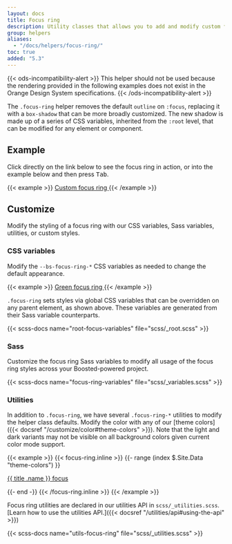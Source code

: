 ```yaml
---
layout: docs
title: Focus ring
description: Utility classes that allows you to add and modify custom focus ring styles to elements and components.
group: helpers
aliases:
  - "/docs/helpers/focus-ring/"
toc: true
added: "5.3"
---
```


{{< ods-incompatibility-alert >}}
This helper should not be used because the rendering provided in the following examples does not exist in the Orange Design System specifications.
{{< /ods-incompatibility-alert >}}

The `.focus-ring` helper removes the default `outline` on `:focus`, replacing it with a `box-shadow` that can be more broadly customized. The new shadow is made up of a series of CSS variables, inherited from the `:root` level, that can be modified for any element or component.

## Example

Click directly on the link below to see the focus ring in action, or into the example below and then press <kbd>Tab</kbd>.

{{< example >}}
<a href="#" class="d-inline-flex focus-ring py-1 px-2 text-decoration-none border rounded-2">
  Custom focus ring
</a>
{{< /example >}}

## Customize

Modify the styling of a focus ring with our CSS variables, Sass variables, utilities, or custom styles.

### CSS variables

Modify the `--bs-focus-ring-*` CSS variables as needed to change the default appearance.

{{< example >}}
<a href="#" class="d-inline-flex focus-ring py-1 px-2 text-decoration-none border rounded-2" style="--bs-focus-ring-color: rgba(var(--bs-success-rgb), .25)">
  Green focus ring
</a>
{{< /example >}}

`.focus-ring` sets styles via global CSS variables that can be overridden on any parent element, as shown above. These variables are generated from their Sass variable counterparts.

{{< scss-docs name="root-focus-variables" file="scss/_root.scss" >}}

### Sass

Customize the focus ring Sass variables to modify all usage of the focus ring styles across your Boosted-powered project.

{{< scss-docs name="focus-ring-variables" file="scss/_variables.scss" >}}

### Utilities

In addition to `.focus-ring`, we have several `.focus-ring-*` utilities to modify the helper class defaults. Modify the color with any of our [theme colors]({{< docsref "/customize/color#theme-colors" >}}). Note that the light and dark variants may not be visible on all background colors given current color mode support.

{{< example >}}
{{< focus-ring.inline >}}
{{- range (index $.Site.Data "theme-colors") }}
<p><a href="#" class="d-inline-flex focus-ring focus-ring-{{ .name }} py-1 px-2 text-decoration-none border rounded-2">{{ title .name }} focus</a></p>
{{- end -}}
{{< /focus-ring.inline >}}
{{< /example >}}

Focus ring utilities are declared in our utilities API in `scss/_utilities.scss`. [Learn how to use the utilities API.]({{< docsref "/utilities/api#using-the-api" >}})

{{< scss-docs name="utils-focus-ring" file="scss/_utilities.scss" >}}